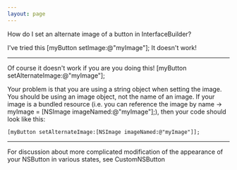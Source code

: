 ```yaml
---
layout: page
---
```


How do I set an alternate image of a button in InterfaceBuilder?

I've tried this      [myButton setImage:@"myImage"]; It doesn't work!

----

Of course it doesn't work if you are you doing this!     [myButton setAlternateImage:@"myImage"];

Your problem is that you are using a string object when setting the image. You should be using an image object, not the name of an image. If your image is a bundled resource (i.e. you can reference the image by name ->     myImage = [NSImage imageNamed:@"myImage"];), then your code should look like this:

    [myButton setAlternateImage:[NSImage imageNamed:@"myImage"]];

----

For discussion about more complicated modification of the appearance of your NSButton in various states, see CustomNSButton
